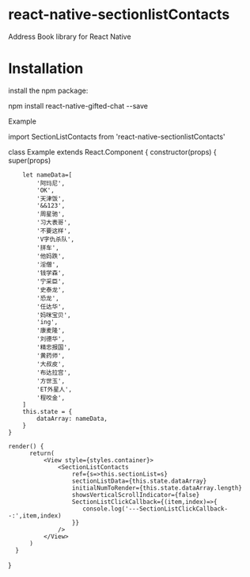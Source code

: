 # react-native-sectionlistContacts
Address Book library for React Native

Installation
=========
install the npm package:

npm install react-native-gifted-chat --save

Example

  import SectionListContacts from 'react-native-sectionlistContacts'

  class Example extends React.Component {
   constructor(props) {
        super(props)

        let nameData=[
            '阿玛尼',
            'OK',
            '天津饭',
            '&&123',
            '周星驰',
            '习大表哥',
            '不要这样',
            'V字仇杀队',
            '拼车',
            '他妈跌',
            '淫僧',
            '钱学森',
            '宁采臣',
            '史泰龙',
            '恐龙',
            '任达华',
            '妈咪宝贝',
            'ing',
            '康麦隆',
            '刘德华',
            '精忠报国',
            '黄药师',
            '大叔皮',
            '布达拉宫',
            '方世玉',
            'ET外星人',
            '程咬金',
        ]
        this.state = {
            dataArray: nameData,
        }
    }

    render() {
          return(
              <View style={styles.container}>
                  <SectionListContacts
                      ref={s=>this.sectionList=s}
                      sectionListData={this.state.dataArray}
                      initialNumToRender={this.state.dataArray.length}
                      showsVerticalScrollIndicator={false}
                      SectionListClickCallback={(item,index)=>{
                         console.log('---SectionListClickCallback--:',item,index)
                      }}
                  />
              </View>
          )
      }
  }
